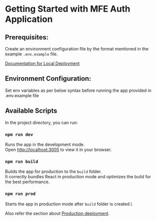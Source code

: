 # Getting Started with MFE Auth Application

## Prerequisites:
Create an environment configuration file by the format mentioned in the example `.env.example` file.

[Documentation for Local Deployment](https://wiki.msystechnologies.com/doc/mfe-documentation-Ng5uksSbT2/edit#h-local-deployment)

## Environment Configuration:
Set env variables as per below syntax before running the app provided in .env.example file

## Available Scripts

In the project directory, you can run:

### `npm run dev`

Runs the app in the development mode.\
Open [http://localhost:3005](http://localhost:3005) to view it in your browser.

### `npm run build`

Builds the app for production to the `build` folder.\
It correctly bundles React in production mode and optimizes the build for the best performance.

### `npm run prod`

Starts the app in production mode after `build` folder is created.\

Also refer the section about [Production deployment](https://wiki.msystechnologies.com/doc/mfe-documentation-Ng5uksSbT2#h-local-deployment).